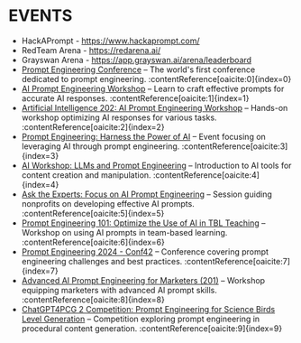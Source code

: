 # EVENTS
- HackAPrompt - https://www.hackaprompt.com/
- RedTeam Arena - https://redarena.ai/
- Grayswan Arena - https://app.grayswan.ai/arena/leaderboard
- [Prompt Engineering Conference](https://promptengineering.rocks/) – The world's first conference dedicated to prompt engineering. :contentReference[oaicite:0]{index=0}
- [AI Prompt Engineering Workshop](https://events.twu.edu/event/ai-prompt-engineering) – Learn to craft effective prompts for accurate AI responses. :contentReference[oaicite:1]{index=1}
- [Artificial Intelligence 202: AI Prompt Engineering Workshop](https://www.iup.edu/events/scholarlycommunication/2025/04/artificial-intelligence-202-ai-prompt-engineering.html) – Hands-on workshop optimizing AI responses for various tasks. :contentReference[oaicite:2]{index=2}
- [Prompt Engineering: Harness the Power of AI](https://www.eventbrite.com/e/prompt-engineering-harness-the-power-of-ai-tickets-966470809207) – Event focusing on leveraging AI through prompt engineering. :contentReference[oaicite:3]{index=3}
- [AI Workshop: LLMs and Prompt Engineering](https://www.ucsc-extension.edu/events/ai-workshop-llms-and-prompt-engineering/) – Introduction to AI tools for content creation and manipulation. :contentReference[oaicite:4]{index=4}
- [Ask the Experts: Focus on AI Prompt Engineering](https://events.techsoup.org/events/details/techsoup-techsoup-events-and-webinars-presents-ask-the-experts-focus-on-ai-prompt-engineering/) – Session guiding nonprofits on developing effective AI prompts. :contentReference[oaicite:5]{index=5}
- [Prompt Engineering 101: Optimize the Use of AI in TBL Teaching](https://www.eventbrite.com/e/prompt-engineering-101-optimize-the-use-of-ai-in-tbl-teaching-tickets-926251923437) – Workshop on using AI prompts in team-based learning. :contentReference[oaicite:6]{index=6}
- [Prompt Engineering 2024 - Conf42](https://www.conf42.com/prompt2024) – Conference covering prompt engineering challenges and best practices. :contentReference[oaicite:7]{index=7}
- [Advanced AI Prompt Engineering for Marketers (201)](https://www.ana.net/training/show/id/PE-VOE-CS-FEB25) – Workshop equipping marketers with advanced AI prompt skills. :contentReference[oaicite:8]{index=8}
- [ChatGPT4PCG 2 Competition: Prompt Engineering for Science Birds Level Generation](https://arxiv.org/abs/2403.02610) – Competition exploring prompt engineering in procedural content generation. :contentReference[oaicite:9]{index=9}
